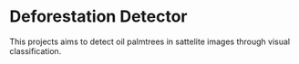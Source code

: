 # Deforestation Detector

This projects aims to detect oil palmtrees in sattelite images through visual classification.
